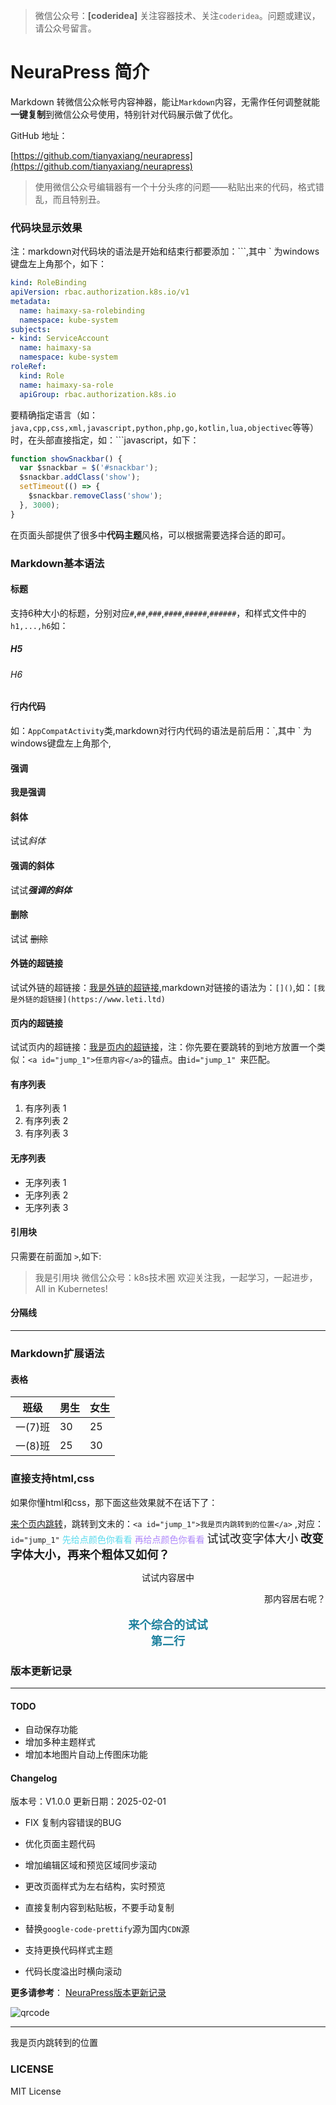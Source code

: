 >微信公众号：**[coderidea]**
关注容器技术、关注`coderidea`。问题或建议，请公众号留言。

# NeuraPress 简介
Markdown 转微信公众帐号内容神器，能让`Markdown`内容，无需作任何调整就能**一键复制**到微信公众号使用，特别针对代码展示做了优化。


GitHub 地址：

[https://github.com/tianyaxiang/neurapress](https://github.com/tianyaxiang/neurapress)

> 使用微信公众号编辑器有一个十分头疼的问题——粘贴出来的代码，格式错乱，而且特别丑。


### 代码块显示效果
注：markdown对代码块的语法是开始和结束行都要添加：\`\`\`,其中 \` 为windows键盘左上角那个，如下：
```yaml
kind: RoleBinding
apiVersion: rbac.authorization.k8s.io/v1
metadata:
  name: haimaxy-sa-rolebinding
  namespace: kube-system
subjects:
- kind: ServiceAccount
  name: haimaxy-sa
  namespace: kube-system
roleRef:
  kind: Role
  name: haimaxy-sa-role
  apiGroup: rbac.authorization.k8s.io
```

要精确指定语言（如：`java,cpp,css,xml,javascript,python,php,go,kotlin,lua,objectivec`等等）时，在头部直接指定，如：\`\`\`javascript，如下：

```javascript
function showSnackbar() {
  var $snackbar = $('#snackbar');
  $snackbar.addClass('show');
  setTimeout(() => {
    $snackbar.removeClass('show');
  }, 3000);
}
```

在页面头部提供了很多中**代码主题**风格，可以根据需要选择合适的即可。

### Markdown基本语法
#### 标题
支持6种大小的标题，分别对应`#`,`##`,`###`,`####`,`#####`,`######`，和样式文件中的`h1,...,h6`如：
##### H5
###### H6
#### 行内代码
如：`AppCompatActivity`类,markdown对行内代码的语法是前后用：\`,其中 \` 为windows键盘左上角那个,

#### 强调
**我是强调**
#### 斜体
试试*斜体*
#### 强调的斜体
试试***强调的斜体***
#### 删除
试试 ~~删除~~
#### 外链的超链接
试试外链的超链接：[我是外链的超链接](https://www.leti.ltd),markdown对链接的语法为：`[]()`,如：`[我是外链的超链接](https://www.leti.ltd)`
#### 页内的超链接
试试页内的超链接：[我是页内的超链接](#jump_1)，注：你先要在要跳转的到地方放置一个类似：`<a id="jump_1">任意内容</a>`的锚点。由`id="jump_1" `来匹配。


#### 有序列表
1. 有序列表 1
2. 有序列表 2
3. 有序列表 3

#### 无序列表
- 无序列表 1
- 无序列表 2
- 无序列表 3

#### 引用块
只需要在前面加 `>`,如下:
>我是引用块
微信公众号：k8s技术圈
欢迎关注我，一起学习，一起进步，All in Kubernetes!

#### 分隔线
***


### Markdown扩展语法

#### 表格
| 班级 | 男生 | 女生 |
|-----|-----|------|
| 一(7)班 | 30   | 25 |
| 一(8)班 | 25   | 30 |


### 直接支持html,css
如果你懂html和css，那下面这些效果就不在话下了：

<a href="#jump_1">来个页内跳转</a>，跳转到文未的：`<a id="jump_1">我是页内跳转到的位置</a>` ,对应：`id="jump_1"`
<span  style="color: #5bdaed; ">先给点颜色你看看</span>
<span  style="color: #AE87FA; ">再给点颜色你看看</span>
<span  style="font-size:1.3em;">试试改变字体大小</span>
<span  style="font-size:1.3em;font-weight: bold;">改变字体大小，再来个粗体又如何？</span>

<p style="text-align:center">
试试内容居中

</p>

<p style="text-align:right">
那内容居右呢？
</p>

<p style="text-align:center;color:#1e819e;font-size:1.3em;font-weight: bold;">
来个综合的试试
<br/>
第二行
</p>



### 版本更新记录
***
#### TODO

- 自动保存功能
- 增加多种主题样式
- 增加本地图片自动上传图床功能

#### Changelog
版本号：V1.0.0
更新日期：2025-02-01

- FIX 复制内容错误的BUG
- 优化页面主题代码


- 增加编辑区域和预览区域同步滚动
- 更改页面样式为左右结构，实时预览
- 直接复制内容到粘贴板，不要手动复制
- 替换`google-code-prettify`源为国内`CDN`源
- 支持更换代码样式主题
- 代码长度溢出时横向滚动

**更多请参考**：
[NeuraPress版本更新记录](https://github.com/tianyaxiang/neurapress)

![qrcode](https://open.weixin.qq.com/qr/code?username=gh_e0164b13e4a0)

***
<a id="jump_1">我是页内跳转到的位置</a>

### LICENSE
MIT License